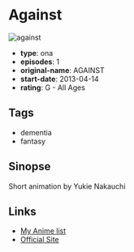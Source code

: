 # Against

![against](https://cdn.myanimelist.net/images/anime/10/84182.jpg)

-   **type**: ona
-   **episodes**: 1
-   **original-name**: AGAINST
-   **start-date**: 2013-04-14
-   **rating**: G - All Ages

## Tags

-   dementia
-   fantasy

## Sinopse

Short animation by Yukie Nakauchi

## Links

-   [My Anime list](https://myanimelist.net/anime/34887/Against)
-   [Official Site](https://www.youtube.com/watch?v=Dt0bGXgnR90)
